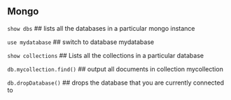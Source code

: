 ## Mongo

`show dbs` ## lists all the databases in a particular mongo instance

`use mydatabase`  ## switch to database mydatabase

`show collections` ## Lists all the collections in a particular database

`db.mycollection.find()` ## output all documents in collection mycollection

`db.dropDatabase()` ## drops the database that you are currently connected to

